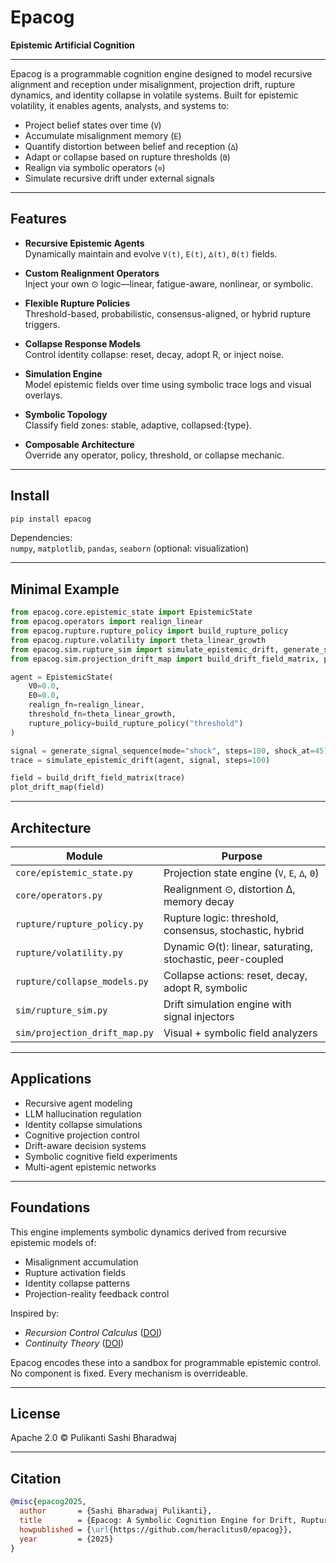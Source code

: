 # Epacog

**Epistemic Artificial Cognition**

---

Epacog is a programmable cognition engine designed to model recursive alignment and reception under misalignment, projection drift, rupture dynamics, and identity collapse in volatile systems.
Built for epistemic volatility, it enables agents, analysts, and systems to:

- Project belief states over time (`V`)
- Accumulate misalignment memory (`E`)
- Quantify distortion between belief and reception (`∆`)
- Adapt or collapse based on rupture thresholds (`Θ`)
- Realign via symbolic operators (`⊙`)
- Simulate recursive drift under external signals

---

## Features

- **Recursive Epistemic Agents**  
  Dynamically maintain and evolve `V(t)`, `E(t)`, `∆(t)`, `Θ(t)` fields.

- **Custom Realignment Operators**  
  Inject your own ⊙ logic—linear, fatigue-aware, nonlinear, or symbolic.

- **Flexible Rupture Policies**  
  Threshold-based, probabilistic, consensus-aligned, or hybrid rupture triggers.

- **Collapse Response Models**  
  Control identity collapse: reset, decay, adopt R, or inject noise.

- **Simulation Engine**  
  Model epistemic fields over time using symbolic trace logs and visual overlays.

- **Symbolic Topology**  
  Classify field zones: stable, adaptive, collapsed:{type}.

- **Composable Architecture**  
  Override any operator, policy, threshold, or collapse mechanic.

---

## Install

```bash
pip install epacog
```

Dependencies:  
`numpy`, `matplotlib`, `pandas`, `seaborn` (optional: visualization)

---

## Minimal Example

```python
from epacog.core.epistemic_state import EpistemicState
from epacog.operators import realign_linear
from epacog.rupture.rupture_policy import build_rupture_policy
from epacog.rupture.volatility import theta_linear_growth
from epacog.sim.rupture_sim import simulate_epistemic_drift, generate_signal_sequence
from epacog.sim.projection_drift_map import build_drift_field_matrix, plot_drift_map

agent = EpistemicState(
    V0=0.0,
    E0=0.0,
    realign_fn=realign_linear,
    threshold_fn=theta_linear_growth,
    rupture_policy=build_rupture_policy("threshold")
)

signal = generate_signal_sequence(mode="shock", steps=100, shock_at=45)
trace = simulate_epistemic_drift(agent, signal, steps=100)

field = build_drift_field_matrix(trace)
plot_drift_map(field)
```

---

## Architecture

| Module | Purpose |
|--------|---------|
| `core/epistemic_state.py` | Projection state engine (`V`, `E`, `∆`, `Θ`) |
| `core/operators.py` | Realignment ⊙, distortion ∆, memory decay |
| `rupture/rupture_policy.py` | Rupture logic: threshold, consensus, stochastic, hybrid |
| `rupture/volatility.py` | Dynamic Θ(t): linear, saturating, stochastic, peer-coupled |
| `rupture/collapse_models.py` | Collapse actions: reset, decay, adopt R, symbolic |
| `sim/rupture_sim.py` | Drift simulation engine with signal injectors |
| `sim/projection_drift_map.py` | Visual + symbolic field analyzers |

---

## Applications

- Recursive agent modeling
- LLM hallucination regulation
- Identity collapse simulations
- Cognitive projection control
- Drift-aware decision systems
- Symbolic cognitive field experiments
- Multi-agent epistemic networks

---

## Foundations

This engine implements symbolic dynamics derived from recursive epistemic models of:

- Misalignment accumulation
- Rupture activation fields
- Identity collapse patterns
- Projection-reality feedback control

Inspired by:

- _Recursion Control Calculus_ ([DOI](https://doi.org/10.5281/zenodo.15730197))  
- _Continuity Theory_ ([DOI](https://doi.org/10.5281/zenodo.15720763))

Epacog encodes these into a sandbox for programmable epistemic control.  
No component is fixed. Every mechanism is overrideable.

---

## License

Apache 2.0 © Pulikanti Sashi Bharadwaj

---

## Citation

```bibtex
@misc{epacog2025,
  author       = {Sashi Bharadwaj Pulikanti},
  title        = {Epacog: A Symbolic Cognition Engine for Drift, Rupture, and Recursive Realignment},
  howpublished = {\url{https://github.com/heraclitus0/epacog}},
  year         = {2025}
}
```
